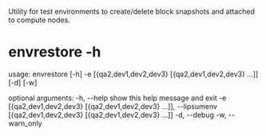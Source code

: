 
Utility for test environments to create/delete block snapshots and attached to compute nodes.


 # envrestore -h

 usage: envrestore [-h] -e [{qa2,dev1,dev2,dev3} [{qa2,dev1,dev2,dev3} ...]]
                  [-d] [-w]

optional arguments:
  -h, --help            show this help message and exit
  -e [{qa2,dev1,dev2,dev3} [{qa2,dev1,dev2,dev3} ...]], --lipsumenv [{qa2,dev1,dev2,dev3} [{qa2,dev1,dev2,dev3} ...]]
  -d, --debug
  -w, --warn_only

